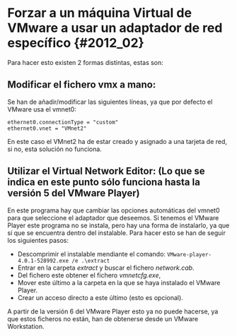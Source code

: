 
# Forzar a un máquina Virtual de VMware a usar un adaptador de red específico {#2012_02}

Para hacer esto existen 2 formas distintas, estas son:

## Modificar el fichero vmx a mano:

Se han de añadir/modificar las siguientes líneas, ya que por defecto el VMware usa el vmnet0:

```
ethernet0.connectionType = "custom"
ethernet0.vnet = "VMnet2"
```


En este caso el VMnet2 ha de estar creado y asignado a una tarjeta de red, si no, esta solución no funciona.

## Utilizar el Virtual Network Editor: (Lo que se indica en este punto sólo funciona hasta la versión 5 del VMware Player)

En este programa hay que cambiar las opciones automáticas del vmnet0 para que seleccione el adaptador que deseemos.
Si tenemos el VMware Player este programa no se instala, pero hay una forma de instalarlo, ya que sí que se encuentra dentro del instalable. Para hacer esto se han de seguir los siguientes pasos:

* Descomprimir el instalable mendiante el comando: `VMware-player-4.0.1-528992.exe /e .\extract`
* Entrar en la carpeta *extract* y buscar el fichero *network.cab*.
* Del fichero este obtener el fichero *vmnetcfg.exe*,
* Mover este último a la carpeta en la que se haya instalado el VMware Player.
* Crear un acceso directo a este último (esto es opcional).

A partir de la versión 6 del VMware Player esto ya no puede hacerse, ya que estos ficheros no están, han de obtenerse desde un VMware Workstation.
